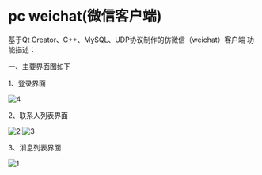 # pc weichat(微信客户端)
基于Qt Creator、C++、MySQL、UDP协议制作的仿微信（weichat）客户端
功能描述：

一、主要界面图如下

1、登录界面

![4](https://github.com/maoyu-fly/project/assets/147360672/7724c415-c951-4fe9-8e38-d69b5a1ee17b)

2、联系人列表界面

![2](https://github.com/maoyu-fly/project/assets/147360672/f0415890-9fd6-4549-8738-215768a64f14)
![3](https://github.com/maoyu-fly/project/assets/147360672/e3ffe1b2-5932-4780-b366-11f6e02bfa39)

3、消息列表界面

![1](https://github.com/maoyu-fly/project/assets/147360672/79a0e7ca-f6b7-4be7-85c7-91b77043bba5)



